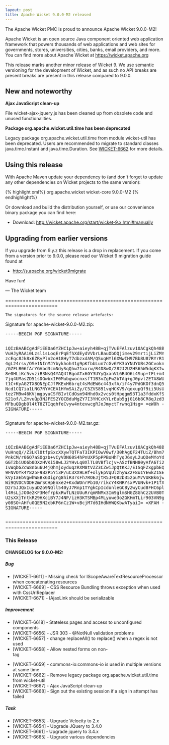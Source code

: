 ```yaml
---
layout: post
title: Apache Wicket 9.0.0-M2 released
---
```

The Apache Wicket PMC is proud to announce Apache Wicket 9.0.0-M2!

Apache Wicket is an open source Java component oriented web application
framework that powers thousands of web applications and web sites for
governments, stores, universities, cities, banks, email providers, and
more. You can find more about Apache Wicket at https://wicket.apache.org

This release marks another minor release of Wicket 9. We
use semantic versioning for the development of Wicket, and as such no
API breaks are present breaks are present in this release compared to
9.0.0.

New and noteworthy
------------------

**Ajax JavaScript clean-up**

File wicket-ajax-jquery.js has been cleaned up from obsolete code and 
unused functionalities.

**Package org.apache.wicket.util.time has been deprecated**

Legacy package org.apache.wicket.util.time from module wicket-util has been 
deprecated. Users are recommended to migrate to standard classes
java.time.Instant and java.time.Duration. See [WICKET-6662](https://issues.apache.org/jira/browse/WICKET-6662)
 for more details.

Using this release
------------------

With Apache Maven update your dependency to (and don't forget to
update any other dependencies on Wicket projects to the same version):

{% highlight xml%}
<dependency>
    <groupId>org.apache.wicket</groupId>
    <artifactId>wicket-core</artifactId>
    <version>9.0.0-M2</version>
</dependency>
{% endhighlight%}

Or download and build the distribution yourself, or use our
convenience binary package you can find here:

 * Download: http://wicket.apache.org/start/wicket-9.x.html#manually

<!--more-->

Upgrading from earlier versions
-------------------------------

If you upgrade from 9.y.z this release is a drop in replacement. If
you come from a version prior to 9.0.0, please read our Wicket 9
migration guide found at

 * http://s.apache.org/wicket9migrate

Have fun!

— The Wicket team


========================================================================

    The signatures for the source release artefacts:

    
Signature for apache-wicket-9.0.0-M2.zip:

<div class='highlight'><pre>
-----BEGIN PGP SIGNATURE-----

iQIzBAABCgAdFiEE0a6YZHC1pJw+aieyh48B+qjTVuEFAlzuv10ACgkQh48B+qjT
VuHJyRAAi0Lzsl1sLoqErPqEfhXdEydVVbrLBauObOQjimev29mrtijLiZMY2Ie8
zcEqc8Jk8x6ZRyPln2oH18HyT7dbzxdAM/QSuqHYl6XWwIH97Bb8U87RYrR1YYgP
4gL24rsv/OSe1NInMJYbykhoh41g9pKfbbLun7cGv6YK3oYNUYUBs2GCvoknxb+u
/GZFLB06fArYGVbd3cmNdySqQhw71xxrw/R4D8wO/282J2U2HS65W5dqKXIwBRWL
8e0HLiKc5vvziB3NsQ4YAQ4tBgoATx6GY3UYyQxanVL6B4O6L4Sup+tFL+m4WcyJ
7jq4UMasZD51sDGwbxIF0MubgwocnxsfT1B3vZgFw2bTAq+gJ0pvlZETA8WUc/T8
t1C+KyAG2TX8QNEpCJfPKExH6brqt4sMdEW6c443xfA/if4y7PdGKOf3dnQ5lqtP
Ncd1CQ7ia1LNG7RYVCEA1HYmSAiZy/C5ZVS891vqHCKV9/qoxupQf9ii5UsUmHqm
tez7M9w46KVjmgpyuCSfBIvtCdOsm94Hhd0x2vcs0tHpqgm93T1a3fddxKfSbMj5
S21of/LZmvuQp3NJFES2YOCBduMgZY7I3YHCcKYLrEub5gjG16b8CR8qJzd36YoU
MFbuQDgb0l4tT8ZTIqqhfeCvyw4ntevwcgRJoJmyctTrwnq1Hsg=
=eW0h
-----END PGP SIGNATURE-----
</pre></div>

    
Signature for apache-wicket-9.0.0-M2.tar.gz:

<div class='highlight'><pre>
-----BEGIN PGP SIGNATURE-----

iQIzBAABCgAdFiEE0a6YZHC1pJw+aieyh48B+qjTVuEFAlzuv10ACgkQh48B+qjT
VuHnqQ//Z3LKl0tfpSxcXXywTQTFaT3IKPIOwV0wf/30hAgQF24TUiZ/Bhm7kl5L
PnkCM/r06Q7aSOgzb+vCyVDN60S4hPnUXP5pPPBoHhTyqJ6syL2uQDeMYoYd2ySw
GGT2biUO6b0DXzHVKi58wLJ2YHvLq0XlTL0VBflcjv+ASzfBNH80yAfA6Ti2M0IK
IvWqbGZcW8nbu6U4jQhmjoyduqzRXM8tVZZ3CZwiJpQtKKJ/EISqFZxgpbEQkkF4
9FNVOYk4Y825F9B2P5Yi3P/uC3XX9LHf+olyEpVqUlzhyWZ2F8u1YEwkZ1SEsO0u
kVyIaEbVgwhWEBx6Digrg8hiR3rsFh7ROEJjtR5JFQ82b35zpuM7VUKBk6jwQb0b
Wi9QVDCVODH2mrSCHpEnxe2+KxdWDnrPb10/rikcY4KNRYsxPVUNvk+1P1fX7yvu
D2r5JJQxIuyuDZo9NQll540yJ7Rnp1TYgkCpIcdonleGC8yZwyCud8FHC6pld0jQ
l4RsLjJO0e2KF3MefrpkxRwfLNzUUuRrqmRNMx3Im9glmSHGZ8GhCz2UVB0TziZa
U2sXXjTntkR29HXciBY7J4NP/izH3KTSMBp4MLyuwe3oZGKHmTLir903VN9gaMxh
y08SO+AHfu0QE9N2cbKF6nCz1W+vBcjM7d6IHdNHWQKbwATyaiI=
=XFAH
-----END PGP SIGNATURE-----
</pre></div>

    
========================================================================

### This Release

#### CHANGELOG for 9.0.0-M2:
    
##### Bug

 * [WICKET-6611] - Missing check for IScopeAwareTextResourceProcessor when concatenating resources
 * [WICKET-6669] - CSS Resource Bundling throws exception when used with CssUrlReplacer
 * [WICKET-6671] - IAjaxLink should be serializable

##### Improvement

 * [WICKET-6618] - Stateless pages and access to unconfigured components
 * [WICKET-6656] - JSR 303 - @NotNull validation problems 
 * [WICKET-6657] - change replaceAll() to replace() when a regex is not used
 * [WICKET-6658] - Allow nested forms on non-<form> tag
 * [WICKET-6659] - commons-io:commons-io is used in multiple versions at same time
 * [WICKET-6662] - Remove legacy package org.apache.wicket.util.time from wicket-util
 * [WICKET-6667] - Ajax JavaScript clean-up
 * [WICKET-6668] - Sign out the existing session if a sign in attempt has failed

##### Task

 * [WICKET-6653] - Upgrade Velocity to 2.x
 * [WICKET-6654] - Upgrade JQuery to 3.4.0
 * [WICKET-6661] - Upgrade jquery to 3.4.x
 * [WICKET-6665] - Upgrade various dependencies

